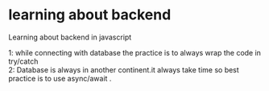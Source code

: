 # learning about backend

Learning about backend in javascript

1: while connecting with database the practice is to always wrap the code in try/catch  
2: Database is always in another continent.it always take time so best practice is to use async/await .
